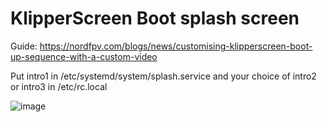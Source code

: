 # KlipperScreen Boot splash screen

Guide: https://nordfpv.com/blogs/news/customising-klipperscreen-boot-up-sequence-with-a-custom-video

Put intro1 in /etc/systemd/system/splash.service and your choice of intro2 or intro3 in /etc/rc.local

![image](https://user-images.githubusercontent.com/37383368/202033571-abe721c8-5906-41ad-8e60-673ecc3e21ef.png)
